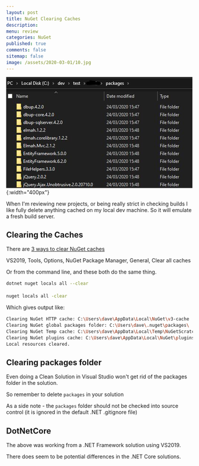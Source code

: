 ```yaml
---
layout: post
title: NuGet Clearing Caches
description: 
menu: review
categories: NuGet 
published: true 
comments: false
sitemap: false
image: /assets/2020-03-01/10.jpg
---
```


![alt text](/assets/2020-03-01/10.jpg "packages folder"){:width="400px"}

When I'm reviewing new projects, or being really strict in checking builds I like fully delete anything cached on my local dev machine. So it will emulate a fresh build server.

## Clearing the Caches

There are [3 ways to clear NuGet caches](https://stackoverflow.com/questions/30933277/how-can-i-clear-the-nuget-package-cache-using-the-command-line)

VS2019, Tools, Options, NuGet Package Manager, General, Clear all caches

Or from the command line, and these both do the same thing.

```bash
dotnet nuget locals all --clear

nuget locals all -clear
```

Which gives output like:

```bash
Clearing NuGet HTTP cache: C:\Users\dave\AppData\Local\NuGet\v3-cache
Clearing NuGet global packages folder: C:\Users\dave\.nuget\packages\
Clearing NuGet Temp cache: C:\Users\dave\AppData\Local\Temp\NuGetScratch
Clearing NuGet plugins cache: C:\Users\dave\AppData\Local\NuGet\plugins-cache
Local resources cleared.
```

## Clearing packages folder

Even doing a Clean Solution in Visual Studio won't get rid of the packages folder in the solution.

So remember to delete `packages` in your solution

As a side note - the `packages` folder should not be checked into source control (it is ignored in the default .NET .gitignore file)

## DotNetCore

The above was working from a .NET Framework solution using VS2019.

There does seem to be potential differences in the .NET Core solutions.

